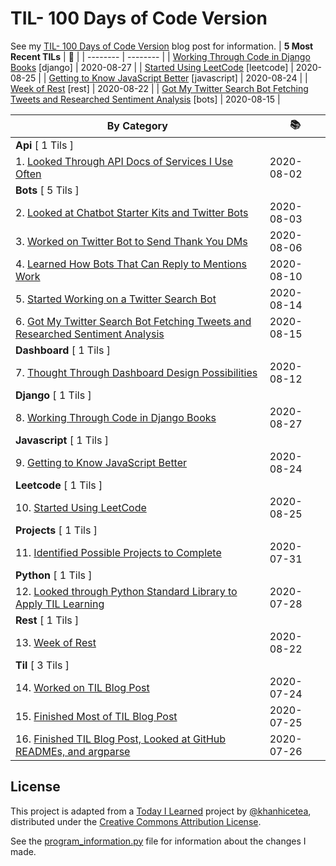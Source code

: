 # TIL- 100 Days of Code Version

See my [TIL- 100 Days of Code Version](https://github.com/KatherineMichel/portfolio/blob/master/regular-blog-posts/til-100-days-of-code-version.md) blog post for information.
| **5 Most Recent TILs** | :tada: |
| -------- | -------- |
| [Working Through Code in Django Books](django/working-through-code-in-django-books.md) [django] | 2020-08-27 |
| [Started Using LeetCode](leetcode/started-using-leetcode.md) [leetcode] | 2020-08-25 |
| [Getting to Know JavaScript Better](javascript/getting-to-know-javascript-better.md) [javascript] | 2020-08-24 |
| [Week of Rest](rest/week-of-rest.md) [rest] | 2020-08-22 |
| [Got My Twitter Search Bot Fetching Tweets and Researched Sentiment Analysis](bots/got-my-twitter-search-bot-fetching-tweets-and-researched-sentiment-analysis.md) [bots] | 2020-08-15 |

| **By Category** | :books: |
| -------- | -------- |
| **Api** [ 1 Tils ] | |
| 1. [Looked Through API Docs of Services I Use Often](api/looking-through-api-docs-of-services-i-use-often.md) | 2020-08-02 |
| **Bots** [ 5 Tils ] | |
| 2. [Looked at Chatbot Starter Kits and Twitter Bots](bots/looked-at-chatbot-starter-kits-and-twitter-bots.md) | 2020-08-03 |
| 3. [Worked on Twitter Bot to Send Thank You DMs](bots/worked-on-a-twitter-bot-to-send-thank-you-dms.md) | 2020-08-06 |
| 4. [Learned How Bots That Can Reply to Mentions Work](bots/learned-how-bots-that-can-reply-to-mentions-work.md) | 2020-08-10 |
| 5. [Started Working on a Twitter Search Bot](bots/started-working-on-a-tweet-search-bot.md) | 2020-08-14 |
| 6. [Got My Twitter Search Bot Fetching Tweets and Researched Sentiment Analysis](bots/got-my-twitter-search-bot-fetching-tweets-and-researched-sentiment-analysis.md) | 2020-08-15 |
| **Dashboard** [ 1 Tils ] | |
| 7. [Thought Through Dashboard Design Possibilities](dashboard/thought-through-dashboard-design-possibilities.md) | 2020-08-12 |
| **Django** [ 1 Tils ] | |
| 8. [Working Through Code in Django Books](django/working-through-code-in-django-books.md) | 2020-08-27 |
| **Javascript** [ 1 Tils ] | |
| 9. [Getting to Know JavaScript Better](javascript/getting-to-know-javascript-better.md) | 2020-08-24 |
| **Leetcode** [ 1 Tils ] | |
| 10. [Started Using LeetCode](leetcode/started-using-leetcode.md) | 2020-08-25 |
| **Projects** [ 1 Tils ] | |
| 11. [Identified Possible Projects to Complete](projects/identified-possible-projects-to-complete.md) | 2020-07-31 |
| **Python** [ 1 Tils ] | |
| 12. [Looked through Python Standard Library to Apply TIL Learning](python/looked-through-python-standard-library-to-apply-til-learning.md) | 2020-07-28 |
| **Rest** [ 1 Tils ] | |
| 13. [Week of Rest](rest/week-of-rest.md) | 2020-08-22 |
| **Til** [ 3 Tils ] | |
| 14. [Worked on TIL Blog Post](til/worked-on-til-blog-post.md) | 2020-07-24 |
| 15. [Finished Most of TIL Blog Post](til/finished-most-of-til-blog-post.md) | 2020-07-25 |
| 16. [Finished TIL Blog Post, Looked at GitHub READMEs, and argparse](til/finished-til-blog-post-looked-at-github-readmes-and-argparse.md) | 2020-07-26 |


## License

This project is adapted from a [Today I Learned](https://github.com/khanhicetea/today-i-learned/) project by [@khanhicetea](https://github.com/khanhicetea), distributed under the [Creative Commons Attribution License](http://creativecommons.org/licenses/by/3.0/). 

See the [program_information.py](program_information.py) file for information about the changes I made.
